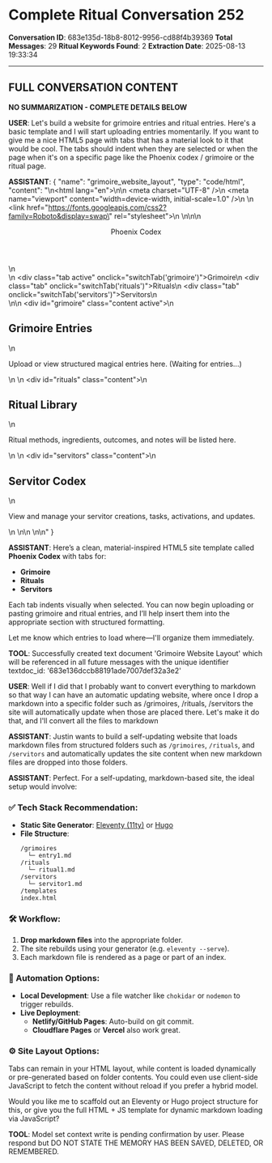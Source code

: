 # Complete Ritual Conversation 252

**Conversation ID**: 683e135d-18b8-8012-9956-cd88f4b39369
**Total Messages**: 29
**Ritual Keywords Found**: 2
**Extraction Date**: 2025-08-13 19:33:34

---

## FULL CONVERSATION CONTENT

**NO SUMMARIZATION - COMPLETE DETAILS BELOW**

**USER**: Let's build a website for grimoire entries and ritual entries. Here's a basic template and I will start uploading entries momentarily. If you want to give me a nice HTML5 page with tabs that has a material look to it that would be cool. The tabs should indent when they are selected or when the page when it's on a specific page like the Phoenix codex / grimoire or the ritual page.

**ASSISTANT**: {
  "name": "grimoire_website_layout",
  "type": "code/html",
  "content": "<!DOCTYPE html>\n<html lang=\"en\">\n<head>\n  <meta charset=\"UTF-8\" />\n  <meta name=\"viewport\" content=\"width=device-width, initial-scale=1.0\" />\n  <title>Phoenix Codex</title>\n  <link href=\"https://fonts.googleapis.com/css2?family=Roboto&display=swap\" rel=\"stylesheet\">\n  <style>\n    body {\n      margin: 0;\n      font-family: 'Roboto', sans-serif;\n      background-color: #f4f4f4;\n      color: #333;\n    }\n    header {\n      background: #6200ea;\n      color: white;\n      padding: 1rem 2rem;\n      text-align: center;\n      font-size: 1.8rem;\n      font-weight: bold;\n    }\n    nav {\n      display: flex;\n      justify-content: center;\n      background: #3700b3;\n    }\n    .tab {\n      padding: 1rem 2rem;\n      cursor: pointer;\n      color: white;\n      transition: background 0.3s, padding-left 0.3s;\n    }\n    .tab.active {\n      background: #6200ea;\n      padding-left: 2.5rem;\n    }\n    .tab:hover {\n      background: #5e35b1;\n    }\n    .content {\n      padding: 2rem;\n      display: none;\n    }\n    .content.active {\n      display: block;\n    }\n  </style>\n</head>\n<body>\n  <header>Phoenix Codex</header>\n  <nav>\n    <div class=\"tab active\" onclick=\"switchTab('grimoire')\">Grimoire</div>\n    <div class=\"tab\" onclick=\"switchTab('rituals')\">Rituals</div>\n    <div class=\"tab\" onclick=\"switchTab('servitors')\">Servitors</div>\n  </nav>\n\n  <div id=\"grimoire\" class=\"content active\">\n    <h2>Grimoire Entries</h2>\n    <p>Upload or view structured magical entries here. (Waiting for entries...)</p>\n  </div>\n  <div id=\"rituals\" class=\"content\">\n    <h2>Ritual Library</h2>\n    <p>Ritual methods, ingredients, outcomes, and notes will be listed here.</p>\n  </div>\n  <div id=\"servitors\" class=\"content\">\n    <h2>Servitor Codex</h2>\n    <p>View and manage your servitor creations, tasks, activations, and updates.</p>\n  </div>\n\n  <script>\n    function switchTab(id) {\n      document.querySelectorAll('.tab').forEach(tab => tab.classList.remove('active'));\n      document.querySelectorAll('.content').forEach(content => content.classList.remove('active'));\n      document.getElementById(id).classList.add('active');\n      document.querySelector(`.tab[onclick*=\"${id}\"]`).classList.add('active');\n    }\n  </script>\n</body>\n</html>"
}



**ASSISTANT**: Here’s a clean, material-inspired HTML5 site template called **Phoenix Codex** with tabs for:

- **Grimoire**
- **Rituals**
- **Servitors**

Each tab indents visually when selected. You can now begin uploading or pasting grimoire and ritual entries, and I’ll help insert them into the appropriate section with structured formatting.

Let me know which entries to load where—I'll organize them immediately.

**TOOL**: Successfully created text document 'Grimoire Website Layout' which will be referenced in all future messages with the unique identifier textdoc_id: '683e136dccb88191ade7007def32a3e2'

**USER**: Well if I did that I probably want to convert everything to markdown so that way I can have an automatic updating website, where once I drop a markdown into a specific folder such as /grimoires, /rituals, /servitors the site will automatically update when those are placed there. Let's make it do that, and I'll convert all the files to markdown

**ASSISTANT**: Justin wants to build a self-updating website that loads markdown files from structured folders such as `/grimoires`, `/rituals`, and `/servitors` and automatically updates the site content when new markdown files are dropped into those folders.

**ASSISTANT**: Perfect. For a self-updating, markdown-based site, the ideal setup would involve:

### ✅ Tech Stack Recommendation:
- **Static Site Generator**: [Eleventy (11ty)](https://www.11ty.dev/) or [Hugo](https://gohugo.io/)
- **File Structure**:
  ```
  /grimoires
    └─ entry1.md
  /rituals
    └─ ritual1.md
  /servitors
    └─ servitor1.md
  /templates
  index.html
  ```

### 🛠️ Workflow:
1. **Drop markdown files** into the appropriate folder.
2. The site rebuilds using your generator (e.g. `eleventy --serve`).
3. Each markdown file is rendered as a page or part of an index.

### 🔁 Automation Options:
- **Local Development**: Use a file watcher like `chokidar` or `nodemon` to trigger rebuilds.
- **Live Deployment**:
  - **Netlify/GitHub Pages**: Auto-build on git commit.
  - **Cloudflare Pages** or **Vercel** also work great.

### ⚙️ Site Layout Options:
Tabs can remain in your HTML layout, while content is loaded dynamically or pre-generated based on folder contents. You could even use client-side JavaScript to fetch the content without reload if you prefer a hybrid model.

Would you like me to scaffold out an Eleventy or Hugo project structure for this, or give you the full HTML + JS template for dynamic markdown loading via JavaScript?

**TOOL**: Model set context write is pending confirmation by user. Please respond but DO NOT STATE THE MEMORY HAS BEEN SAVED, DELETED, OR REMEMBERED.